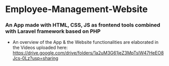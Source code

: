 # Employee-Management-Website

### An App made with HTML, CSS, JS as frontend tools combined with Laravel framework based on PHP

- An overview of the App & the Website functionalities are elaborated in the Videos uploaded here:
https://drive.google.com/drive/folders/1a2uM3G61jeZ3MpTsIW47HeEO8Jcs-0Lz?usp=sharing
